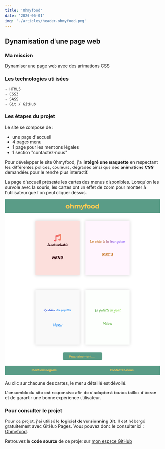 ```yaml
---
title: 'Ohmyfood'
date: '2020-06-01'
img: './articles/header-ohmyfood.png'
---
```

## Dynamisation d'une page web

### Ma mission
Dynamiser une page web avec des animations CSS.

### Les technologies utilisées
    - HTML5
    - CSS3 
    - SASS
    - Git / GitHub

### Les étapes du projet
Le site se compose de :
* une page d'accueil
* 4 pages menu
* 1 page pour les mentions légales
* 1 section "contactez-nous"

Pour développer le site Ohmyfood, j'ai **intégré une maquette** en respectant les différentes polices, couleurs, dégradés ainsi que des **animations CSS** demandées pour le rendre plus interactif.

La page d'accueil présente les cartes des menus disponibles. Lorsqu'on les survole avec la souris, les cartes ont un effet de zoom pour montrer à l'utilisateur que l'on peut cliquer dessus.

![Page d'accueil Ohmyfood](./img-ohmyfood/accueil-ohmyfood.png)

Au clic sur chacune des cartes, le menu détaillé est dévoilé. 

L'ensemble du site est responsive afin de s'adapter à toutes tailles d'écran et de garantir une bonne expérience utilisateur.

### Pour consulter le projet
Pour ce projet, j'ai utilisé le **logiciel de versionning Git**. Il est hébergé gratuitement avec GitHub Pages. Vous pouvez donc le consulter ici : [Ohmyfood](https://lilimly.github.io/ohmyfood/ "Lien vers le site Ohmyfood").

Retrouvez le **code source** de ce projet sur [mon espace GitHub](https://github.com/Lilimly/ohmyfood "Code source du site Ohmyfood")